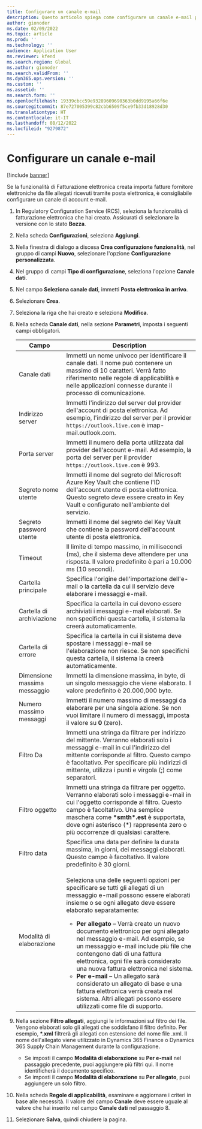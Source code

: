 ```yaml
---
title: Configurare un canale e-mail
description: Questo articolo spiega come configurare un canale e-mail per ricevere fatture elettroniche.
author: gionoder
ms.date: 02/09/2022
ms.topic: article
ms.prod: ''
ms.technology: ''
audience: Application User
ms.reviewer: kfend
ms.search.region: Global
ms.author: gionoder
ms.search.validFrom: ''
ms.dyn365.ops.version: ''
ms.custom: ''
ms.assetid: ''
ms.search.form: ''
ms.openlocfilehash: 19339cbcc59e93289609690363b0dd9195a66f6e
ms.sourcegitcommit: 87e727005399c82cbb6509f5ce9fb33d18928d30
ms.translationtype: HT
ms.contentlocale: it-IT
ms.lasthandoff: 08/12/2022
ms.locfileid: "9279872"
---
```

# <a name="configure-an-email-channel"></a>Configurare un canale e-mail

[!include [banner](../includes/banner.md)]

Se la funzionalità di Fatturazione elettronica creata importa fatture fornitore elettroniche da file allegati ricevuti tramite posta elettronica, è consigliabile configurare un canale di account e-mail.

1. In Regulatory Configuration Service (RCS), seleziona la funzionalità di fatturazione elettronica che hai creato. Assicurati di selezionare la versione con lo stato **Bozza**.
2. Nella scheda **Configurazioni**, seleziona **Aggiungi**.
3. Nella finestra di dialogo a discesa **Crea configurazione funzionalità**, nel gruppo di campi **Nuovo**, selezionare l'opzione **Configurazione personalizzata**.
4. Nel gruppo di campi **Tipo di configurazione**, seleziona l'opzione **Canale dati**.
5. Nel campo **Seleziona canale dati**, immetti **Posta elettronica in arrivo**.
6. Selezionare **Crea**.
7. Seleziona la riga che hai creato e seleziona **Modifica**.
8. Nella scheda **Canale dati**, nella sezione **Parametri**, imposta i seguenti campi obbligatori.

    | Campo                | Description |
    |----------------------|-------------|
    | Canale dati         | Immetti un nome univoco per identificare il canale dati. Il nome può contenere un massimo di 10 caratteri. Verrà fatto riferimento nelle regole di applicabilità e nelle applicazioni connesse durante il processo di comunicazione. |
    | Indirizzo server       | Immetti l'indirizzo del server del provider dell'account di posta elettronica. Ad esempio, l'indirizzo del server per il provider `https://outlook.live.com` è imap-mail.outlook.com. |
    | Porta server          | Immetti il numero della porta utilizzata dal provider dell'account e-mail. Ad esempio, la porta del server per il provider `https://outlook.live.com` è 993. |
    | Segreto nome utente     | Immetti il nome del segreto del Microsoft Azure Key Vault che contiene l'ID dell'account utente di posta elettronica. Questo segreto deve essere creato in Key Vault e configurato nell'ambiente del servizio. |
    | Segreto password utente | Immetti il nome del segreto del Key Vault che contiene la password dell'account utente di posta elettronica. |
    | Timeout              | Il limite di tempo massimo, in millisecondi (ms), che il sistema deve attendere per una risposta. Il valore predefinito è pari a 10.000 ms (10 secondi). |
    | Cartella principale          | Specifica l'origine dell'importazione dell'e-mail o la cartella da cui il servizio deve elaborare i messaggi e-mail. |
    | Cartella di archiviazione       | Specifica la cartella in cui devono essere archiviati i messaggi e-mail elaborati. Se non specifichi questa cartella, il sistema la creerà automaticamente. |
    | Cartella di errore         | Specifica la cartella in cui il sistema deve spostare i messaggi e-mail se l'elaborazione non riesce. Se non specifichi questa cartella, il sistema la creerà automaticamente. |
    | Dimensione massima messaggio     | Immetti la dimensione massima, in byte, di un singolo messaggio che viene elaborato. Il valore predefinito è 20.000,000 byte. |
    | Numero massimo messaggi   | Immetti il numero massimo di messaggi da elaborare per una singola azione. Se non vuoi limitare il numero di messaggi, imposta il valore su **0** (zero). |
    | Filtro Da          | Immetti una stringa da filtrare per indirizzo del mittente. Verranno elaborati solo i messaggi e-mail in cui l'indirizzo del mittente corrisponde al filtro. Questo campo è facoltativo. Per specificare più indirizzi di mittente, utilizza i punti e virgola (;) come separatori. |
    | Filtro oggetto       | Immetti una stringa da filtrare per oggetto. Verranno elaborati solo i messaggi e-mail in cui l'oggetto corrisponde al filtro. Questo campo è facoltativo. Una semplice maschera come **\*smth\*.est** è supportata, dove ogni asterisco (\*) rappresenta zero o più occorrenze di qualsiasi carattere. |
    | Filtro data          | Specifica una data per definire la durata massima, in giorni, dei messaggi elaborati. Questo campo è facoltativo. Il valore predefinito è 30 giorni. |
    | Modalità di elaborazione      | <p>Seleziona una delle seguenti opzioni per specificare se tutti gli allegati di un messaggio e-mail possono essere elaborati insieme o se ogni allegato deve essere elaborato separatamente:</p><ul><li><b>Per allegato</b> – Verrà creato un nuovo documento elettronico per ogni allegato nel messaggio e-mail. Ad esempio, se un messaggio e-mail include più file che contengono dati di una fattura elettronica, ogni file sarà considerato una nuova fattura elettronica nel sistema.</li><li><b>Per e-mail</b> – Un allegato sarà considerato un allegato di base e una fattura elettronica verrà creata nel sistema. Altri allegati possono essere utilizzati come file di supporto.</li></ul> |

9. Nella sezione **Filtro allegati**, aggiungi le informazioni sul filtro dei file. Vengono elaborati solo gli allegati che soddisfano il filtro definito. Per esempio, **\*.xml** filtrerà gli allegati con estensione del nome file .xml. Il nome dell'allegato viene utilizzato in Dynamics 365 Finance o Dynamics 365 Supply Chain Management durante la configurazione.

    - Se imposti il campo **Modalità di elaborazione** su **Per e-mail** nel passaggio precedente, puoi aggiungere più filtri qui. Il nome identificherà il documento specifico.
    - Se imposti il campo **Modalità di elaborazione** su **Per allegato**, puoi aggiungere un solo filtro.

10. Nella scheda **Regole di applicabilità**, esaminare e aggiornare i criteri in base alle necessità. Il valore del campo **Canale** deve essere uguale al valore che hai inserito nel campo **Canale dati** nel passaggio 8.
11. Selezionare **Salva**, quindi chiudere la pagina.
